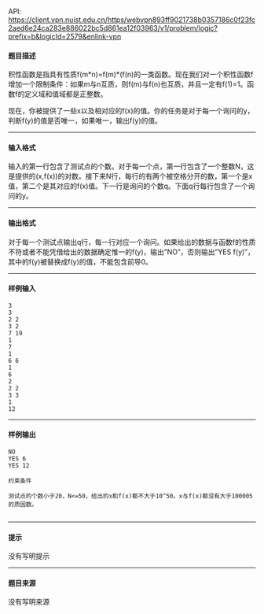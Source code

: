 API: https://client.vpn.nuist.edu.cn/https/webvpn893ff9021738b0357186c0f23fc2aed6e24ca283e886022bc5d861ea12f03963/v1/problem/logic?prefix=b&logicId=2579&enlink-vpn

#### 题目描述

  
积性函数是指具有性质f(m\*n)=f(m)\*(f(n)的一类函数。现在我们对一个积性函数f增加一个限制条件：如果m与n互质，则f(m)与f(n)也互质，并且一定有f(1)=1。函数f的定义域和值域都是正整数。

现在，你被提供了一些x以及相对应的f(x)的值。你的任务是对于每一个询问的y，判断f(y)的值是否唯一，如果唯一，输出f(y)的值。

---

#### 输入格式

输入的第一行包含了测试点的个数。对于每一个点，第一行包含了一个整数N，这是提供的(x,f(x))的对数。接下来N行，每行的有两个被空格分开的数，第一个是x值，第二个是其对应的f(x)值。下一行是询问的个数q。下面q行每行包含了一个询问的y。

---

#### 输出格式

对于每一个测试点输出q行，每一行对应一个询问。如果给出的数据与函数f的性质不符或者不能凭借给出的数据确定惟一的f(y)，输出”NO”，否则输出”YES f(y)”，其中的f(y)被替换成f(y)的值，不能包含前导0。

---

#### 样例输入
```
3
3
2 2
3 2
7 19
1
7
1
6 6
1
6
2
2 2
3 3
1
12

```

---

#### 样例输出
```
NO
YES 6
YES 12

约束条件

测试点的个数小于20，N<=50，给出的x和f(x)都不大于10^50。x与f(x)都没有大于100005的质因数。


```

---

#### 提示

没有写明提示

---

#### 题目来源

没有写明来源